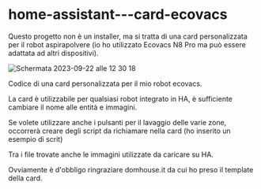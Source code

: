 # home-assistant---card-ecovacs

Questo progetto non è un installer, ma si tratta di una card personalizzata per il robot aspirapolvere (io ho utilizzato Ecovacs N8 Pro ma può essere adattata ad altri dispositivi).

![Schermata 2023-09-22 alle 12 30 18](https://github.com/bocchinofr/home-assistant---card-ecovacs/assets/102295851/49b5002e-3d37-4afe-b03f-f0c754725cab)




Codice di una card personalizzata per il mio robot ecovacs. 

La card è utilizzabile per qualsiasi robot integrato in HA, 
è sufficiente cambiare il nome alle entità e immagini. 

Se volete utilizzare anche i pulsanti per il lavaggio delle varie zone,
occorrerà creare degli script da richiamare nella card (ho inserito un esempio di scrit)

Tra i file trovate anche le immagini utilizzate da caricare su HA.

Ovviamente è d'obbligo ringraziare domhouse.it da cui ho preso il template della card. 
